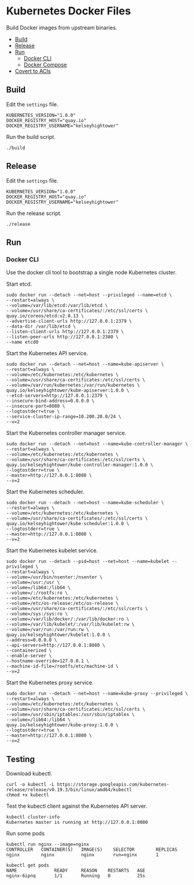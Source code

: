 # Kubernetes Docker Files

Build Docker images from upstream binaries.

- [Build](#build)
- [Release](#release)
- [Run](#run)
  - [Docker CLI](#docker-cli)
  - [Docker Compose](#docker-compose)
- [Covert to ACIs](docs/aci.md)

## Build

Edit the `settings` file.

```
KUBERNETES_VERSION="1.0.0"
DOCKER_REGISTRY_HOST="quay.io"
DOCKER_REGISTRY_USERNAME="kelseyhightower"
```

Run the build script.

```
./build
```

## Release

Edit the `settings` file.

```
KUBERNETES_VERSION="1.0.0"
DOCKER_REGISTRY_HOST="quay.io"
DOCKER_REGISTRY_USERNAME="kelseyhightower"
```

Run the release script.

```
./release
```

## Run

### Docker CLI

Use the docker cli tool to bootstrap a single node Kubernetes cluster.

Start etcd.

```
sudo docker run --detach --net=host --privileged --name=etcd \
--restart=always \
--volume=/var/lib/etcd:/var/lib/etcd \
--volume=/usr/share/ca-certificates/:/etc/ssl/certs \
quay.io/coreos/etcd:v2.0.13 \
--advertise-client-urls http://127.0.0.1:2379 \
--data-dir /var/lib/etcd \
--listen-client-urls http://127.0.0.1:2379 \
--listen-peer-urls http://127.0.0.1:2380 \
--name etcd0
```

Start the Kubernetes API service.

```
sudo docker run --detach --net=host --name=kube-apiserver \
--restart=always \
--volume=/etc/kubernetes:/etc/kubernetes \
--volume=/usr/share/ca-certificates:/etc/ssl/certs \
--volume=/var/run/kubernetes:/var/run/kubernetes \
quay.io/kelseyhightower/kube-apiserver:1.0.0 \
--etcd-servers=http://127.0.0.1:2379 \
--insecure-bind-address=0.0.0.0 \
--insecure-port=8080 \
--logtostderr=true \
--service-cluster-ip-range=10.200.20.0/24 \
--v=2
```

Start the Kubernetes controller manager service.

```
sudo docker run --detach --net=host --name=kube-controller-manager \
--restart=always \
--volume=/etc/kubernetes:/etc/kubernetes \
--volume=/usr/share/ca-certificates:/etc/ssl/certs \
quay.io/kelseyhightower/kube-controller-manager:1.0.0 \
--logtostderr=true \
--master=http://127.0.0.1:8080 \
--v=2
```

Start the Kubernetes scheduler.

```
sudo docker run --detach --net=host --name=kube-scheduler \
--restart=always \
--volume=/etc/kubernetes:/etc/kubernetes \
--volume=/usr/share/ca-certificates/:/etc/ssl/certs \
quay.io/kelseyhightower/kube-scheduler:1.0.0 \
--logtostderr=true \
--master=http://127.0.0.1:8080 \
--v=2
```

Start the Kubernetes kubelet service.

```
sudo docker run --detach --pid=host --net=host --name=kubelet --privileged \
--restart=always \
--volume=/usr/bin/nsenter:/nsenter \
--volume=/usr:/usr \
--volume=/lib64:/lib64 \
--volume=/:/rootfs:ro \
--volume=/etc/kubernetes:/etc/kubernetes \
--volume=/etc/os-release:/etc/os-release \
--volume=/usr/share/ca-certificates/:/etc/ssl/certs \
--volume=/sys:/sys:ro \
--volume=/var/lib/docker/:/var/lib/docker:ro \
--volume=/var/lib/kubelet/:/var/lib/kubelet:rw \
--volume=/var/run:/var/run:rw \
quay.io/kelseyhightower/kubelet:1.0.0 \
--address=0.0.0.0 \
--api-servers=http://127.0.0.1:8080 \
--containerized \
--enable-server \
--hostname-override=127.0.0.1 \
--machine-id-file=/rootfs/etc/machine-id \
--v=2
```

Start the Kubernetes proxy service.

```
sudo docker run --detach --net=host --name=kube-proxy --privileged \
--restart=always \
--volume=/etc/kubernetes:/etc/kubernetes \
--volume=/usr/share/ca-certificates:/etc/ssl/certs \
--volume=/usr/sbin/iptables:/usr/sbin/iptables \
--volume=/lib64:/lib64 \
quay.io/kelseyhightower/kube-proxy:1.0.0 \
--logtostderr=true \
--master=http://127.0.0.1:8080 \
--v=2
```

## Testing

Download kubectl.

```
curl -o kubectl -L https://storage.googleapis.com/kubernetes-release/release/v0.19.3/bin/linux/amd64/kubectl
chmod +x kubectl
```

Test the kubectl client against the Kubernetes API server.

```
kubectl cluster-info
Kubernetes master is running at http://127.0.0.1:8080
```

Run some pods

```
kubectl run nginx --image=nginx
CONTROLLER   CONTAINER(S)   IMAGE(S)    SELECTOR        REPLICAS
nginx        nginx          nginx       run=nginx       1
```

```
kubectl get pods
NAME              READY     REASON    RESTARTS   AGE
nginx-6ipnq       1/1       Running   0          25s
```
